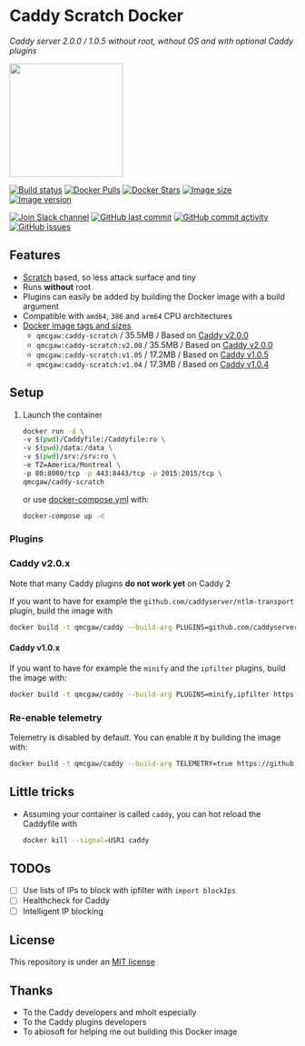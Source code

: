 # Caddy Scratch Docker

*Caddy server 2.0.0 / 1.0.5 without root, without OS and with optional Caddy plugins*

<img height="200" src="https://raw.githubusercontent.com/qdm12/caddy-scratch/master/title.svg?sanitize=true">

[![Build status](https://github.com/qdm12/caddy-scratch/workflows/Buildx%20latest/badge.svg)](https://github.com/qdm12/caddy-scratch/actions?query=workflow%3A%22Buildx+latest%22)
[![Docker Pulls](https://img.shields.io/docker/pulls/qmcgaw/caddy-scratch.svg)](https://hub.docker.com/r/qmcgaw/caddy-scratch)
[![Docker Stars](https://img.shields.io/docker/stars/qmcgaw/caddy-scratch.svg)](https://hub.docker.com/r/qmcgaw/caddy-scratch)
[![Image size](https://images.microbadger.com/badges/image/qmcgaw/caddy-scratch.svg)](https://microbadger.com/images/qmcgaw/caddy-scratch)
[![Image version](https://images.microbadger.com/badges/version/qmcgaw/caddy-scratch.svg)](https://microbadger.com/images/qmcgaw/caddy-scratch)

[![Join Slack channel](https://img.shields.io/badge/slack-@qdm12-yellow.svg?logo=slack)](https://join.slack.com/t/qdm12/shared_invite/enQtOTE0NjcxNTM1ODc5LTYyZmVlOTM3MGI4ZWU0YmJkMjUxNmQ4ODQ2OTAwYzMxMTlhY2Q1MWQyOWUyNjc2ODliNjFjMDUxNWNmNzk5MDk)
[![GitHub last commit](https://img.shields.io/github/last-commit/qdm12/caddy-scratch.svg)](https://github.com/qdm12/caddy-scratch/issues)
[![GitHub commit activity](https://img.shields.io/github/commit-activity/y/qdm12/caddy-scratch.svg)](https://github.com/qdm12/caddy-scratch/issues)
[![GitHub issues](https://img.shields.io/github/issues/qdm12/caddy-scratch.svg)](https://github.com/qdm12/caddy-scratch/issues)

## Features

- [Scratch](https://hub.docker.com/_/scratch/) based, so less attack surface and tiny
- Runs **without** root
- Plugins can easily be added by building the Docker image with a build argument
- Compatible with `amd64`, `386` and `arm64` CPU architectures
- [Docker image tags and sizes](https://hub.docker.com/r/qmcgaw/caddy-scratch/tags)
    - `qmcgaw:caddy-scratch` / 35.5MB / Based on [Caddy v2.0.0](https://github.com/caddyserver/caddy/releases/tag/v2.0.0)
    - `qmcgaw:caddy-scratch:v2.00` / 35.5MB / Based on [Caddy v2.0.0](https://github.com/caddyserver/caddy/releases/tag/v2.0.0)
    - `qmcgaw:caddy-scratch:v1.05` / 17.2MB / Based on [Caddy v1.0.5](https://github.com/caddyserver/caddy/releases/tag/v1.0.5)
    - `qmcgaw:caddy-scratch:v1.04` / 17.3MB / Based on [Caddy v1.0.4](https://github.com/caddyserver/caddy/releases/tag/v1.0.4)

## Setup

1. Launch the container

    ```sh
    docker run -d \
    -v $(pwd)/Caddyfile:/Caddyfile:ro \
    -v $(pwd)/data:/data \
    -v $(pwd)/srv:/srv:ro \
    -e TZ=America/Montreal \
    -p 80:8080/tcp -p 443:8443/tcp -p 2015:2015/tcp \
    qmcgaw/caddy-scratch
    ```

    or use [docker-compose.yml](https://github.com/qdm12/caddy-scratch/blob/master/docker-compose.yml) with:

    ```sh
    docker-compose up -d
    ```

### Plugins

### Caddy v2.0.x

Note that many Caddy plugins **do not work yet** on Caddy 2

If you want to have for example the `github.com/caddyserver/ntlm-transport` plugin, build the image with

```sh
docker build -t qmcgaw/caddy --build-arg PLUGINS=github.com/caddyserver/ntlm-transport https://github.com/qdm12/caddy-scratch.git
```

#### Caddy v1.0.x

If you want to have for example the `minify` and the `ipfilter` plugins, build the image with:

```sh
docker build -t qmcgaw/caddy --build-arg PLUGINS=minify,ipfilter https://github.com/qdm12/caddy-scratch.git#v1.0.5
```

### Re-enable telemetry

Telemetry is disabled by default. You can enable it by building the image with:

```sh
docker build -t qmcgaw/caddy --build-arg TELEMETRY=true https://github.com/qdm12/caddy-scratch.git
```

## Little tricks

- Assuming your container is called `caddy`, you can hot reload the Caddyfile with

    ```sh
    docker kill --signal=USR1 caddy
    ```

## TODOs

- [ ] Use lists of IPs to block with ipfilter with `import blockIps`
- [ ] Healthcheck for Caddy
- [ ] Intelligent IP blocking

## License

This repository is under an [MIT license](https://github.com/qdm12/caddy-scratch/master/license)

## Thanks

- To the Caddy developers and mholt especially
- To the Caddy plugins developers
- To abiosoft for helping me out building this Docker image
